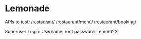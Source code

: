# Lemonade

APIs to test:
/restaurant/
/restaurant/menu/
/restaurant/booking/

Superuser Login:
Username: root 
password: Lemon123!



